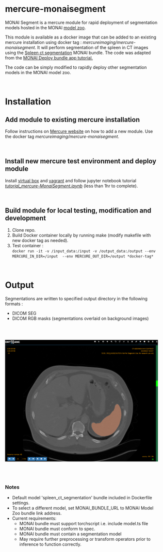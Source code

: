 # **mercure-monaisegment**
MONAI Segment is a mercure module for rapid deployment of segmentation models hosted in the MONAI [model zoo](https://monai.io/model-zoo.html). 
<br>

This module is available as a docker image that can be added to an existing mercure installation using docker tag : *mercureimaging/mercure-monaisegment*. It will perform segmentation of the spleen in CT images using the [Spleen ct segmentation](https://github.com/Project-MONAI/model-zoo/releases/download/hosting_storage_v1/spleen_ct_segmentation_v0.3.8.zip) MONAI bundle. The code was adapted from the [MONAI Deploy bundle app tutorial.](https://docs.monai.io/projects/monai-deploy-app-sdk/en/latest/notebooks/tutorials/06_monai_bundle_app.html)
<br>

The code can be simply modified to rapidly deploy other segmentation models in the MONAI model zoo.

<br>

# Installation

## Add module to existing mercure installation
Follow instructions on [Mercure website](https://mercure-imaging.org) on how to add a new module. Use the docker tag *mercureimaging/mercure-monaisegment*.

<br>

## Install new mercure test environment and deploy module
Install [virtual box](https://www.virtualbox.org/) and [vagrant](https://www.vagrantup.com/) and follow jupyter notebook tutorial [*tutorial_mercure-MonaiSegment.ipynb*](./tutorial_mercure-MonaiSegment.ipynb) (less than 1hr to complete).

<br>

## Build module for local testing, modification and development
1. Clone repo.
2. Build Docker container locally by running make (modify makefile with new docker tag as needed).
3. Test container :\
`docker run -it -v /input_data:/input -v /output_data:/output --env MERCURE_IN_DIR=/input  --env MERCURE_OUT_DIR=/output *docker-tag*`

<br>

# Output
Segmentations are written to specified output directory in the following formats :
- DICOM SEG
- DICOM RGB masks (segmentations overlaid on background images)

<br>
<br>

![](./RGBmask_output.png)

<br>
<br>

### Notes
- Default model 'spleen_ct_segmentation' bundle included in Dockerfile settings.
- To select a different model, set MONAI_BUNDLE_URL to MONAI Model Zoo bundle link address.
- Current requirements:
    * MONAI bundle must support torchscript i.e. include model.ts file
    * MONAI bundle must conform to spec. 
    * MONAI bundle must contain a segmentation model
    * May require further preprocessing or transform operators prior to inference to function correctly.

